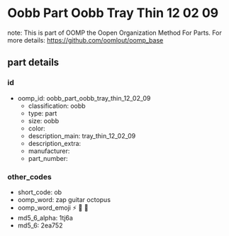 # Oobb Part Oobb Tray Thin 12 02 09  

note: This is part of OOMP the Oopen Organization Method For Parts. For more details: https://github.com/oomlout/oomp_base

##  part details





### id
* oomp_id: oobb_part_oobb_tray_thin_12_02_09
  * classification: oobb
  * type: part
  * size: oobb
  * color: 
  * description_main: tray_thin_12_02_09
  * description_extra: 
  * manufacturer: 
  * part_number: 

### other_codes
* short_code: ob
* oomp_word: zap guitar octopus
* oomp_word_emoji :zap: :guitar: :octopus:
* md5_6_alpha: 1tj6a
* md5_6: 2ea752